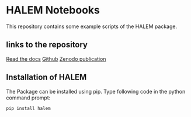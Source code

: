 # HALEM Notebooks

This repository contains some example scripts of the HALEM package.

## links to the repository

[Read the docs](https://halem.readthedocs.io/en/latest/)
[Github](https://github.com/TUDelft-CITG/HALEM)
[Zenodo publication](https://zenodo.org/record/3363005#.Xg9Vh0dKg2w)

## Installation of HALEM

The Package can be installed using pip. Type following code in the python command prompt:

``` bash
pip install halem
```

